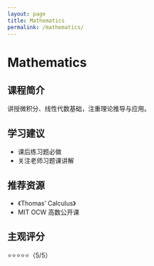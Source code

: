 ```yaml
---
layout: page
title: Mathematics
permalink: /mathematics/
---
```


# Mathematics

## 课程简介  
讲授微积分、线性代数基础，注重理论推导与应用。

## 学习建议  
- 课后练习题必做
- 关注老师习题课讲解

## 推荐资源  
- 《Thomas’ Calculus》
- MIT OCW 高数公开课

## 主观评分  
⭐⭐⭐⭐⭐（5/5）
